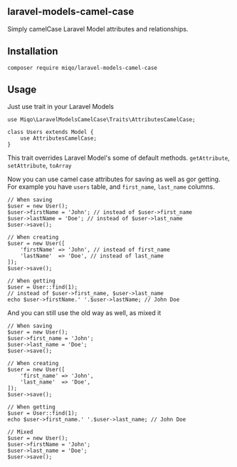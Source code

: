 ## laravel-models-camel-case
Simply camelCase Laravel Model attributes and relationships. <br>

## Installation
```shell
composer require miqo/laravel-models-camel-case
```
## Usage
Just use trait in your Laravel Models
```injectablephp
use Miqo\LaravelModelsCamelCase\Traits\AttributesCamelCase;

class Users extends Model {
    use AttributesCamelCase;
}
```

This trait overrides Laravel Model's some of default methods.
`getAttribute`, `setAttribute`, `toArray`

Now you can use camel case attributes for saving as well as gor getting.<br>
For example you have `users` table, and `first_name`, `last_name` columns.
```injectablephp
// When saving
$user = new User();
$user->firstName = 'John'; // instead of $user->first_name
$user->lastName = 'Doe'; // instead of $user->last_name
$user->save();

// When creating
$user = new User([
    'firstName' => 'John', // instead of first_name
    'lastName'  => 'Doe', // instead of last_name
]);
$user->save();

// When getting
$user = User::find(1);
// instead of $user->first_name, $user->last_name
echo $user->firstName.' '.$user->lastName; // John Doe
```
And you can still use the old way as well, as mixed it
```injectablephp
// When saving
$user = new User();
$user->first_name = 'John';
$user->last_name = 'Doe';
$user->save();

// When creating
$user = new User([
    'first_name' => 'John',
    'last_name'  => 'Doe', 
]);
$user->save();

// When getting
$user = User::find(1);
echo $user->first_name.' '.$user->last_name; // John Doe

// Mixed
$user = new User();
$user->firstName = 'John';
$user->last_name = 'Doe';
$user->save();
```


